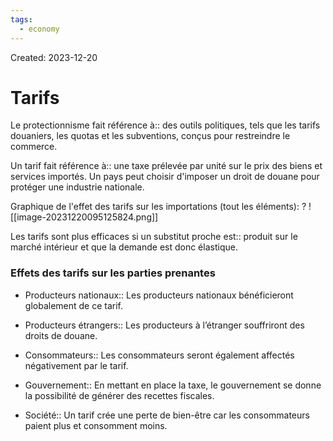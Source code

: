 ```yaml
---
tags:
  - economy
---
```

Created: 2023-12-20

# Tarifs

Le protectionnisme fait référence à:: des outils politiques, tels que les tarifs douaniers, les quotas et les subventions, conçus pour restreindre le commerce.
<!--SR:!2024-03-05,20,190-->

Un tarif fait référence à:: une taxe prélevée par unité sur le prix des biens et services importés. Un pays peut choisir d'imposer un droit de douane pour protéger une industrie nationale.
<!--SR:!2024-02-29,13,150-->

Graphique de l'effet des tarifs sur les importations (tout les éléments):
?
![[image-20231220095125824.png]]
<!--SR:!2024-02-28,24,230-->

Les tarifs sont plus efficaces si un substitut proche est:: produit sur le marché intérieur et que la demande est donc élastique.
<!--SR:!2024-03-27,42,250-->

### Effets des tarifs sur les parties prenantes
- Producteurs nationaux:: Les producteurs nationaux bénéficieront globalement de ce tarif.
<!--SR:!2024-03-13,33,250-->
- Producteurs étrangers:: Les producteurs à l’étranger souffriront des droits de douane.
<!--SR:!2024-02-27,28,250-->
- Consommateurs:: Les consommateurs seront également affectés négativement par le tarif.
<!--SR:!2024-02-23,25,250-->
- Gouvernement:: En mettant en place la taxe, le gouvernement se donne la possibilité de générer des recettes fiscales.
<!--SR:!2024-02-21,23,250-->
- Société:: Un tarif crée une perte de bien-être car les consommateurs paient plus et consomment moins.
<!--SR:!2024-02-29,24,230-->

